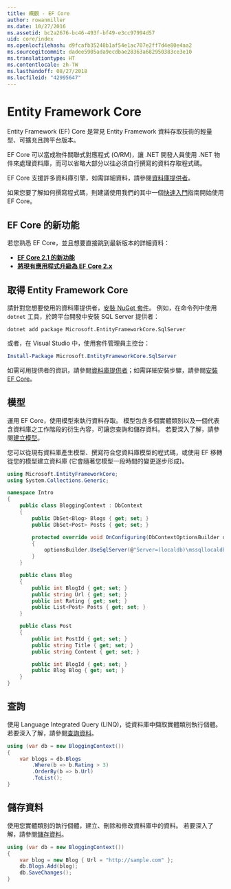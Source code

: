 ```yaml
---
title: 概觀 - EF Core
author: rowanmiller
ms.date: 10/27/2016
ms.assetid: bc2a2676-bc46-493f-bf49-e3cc97994d57
uid: core/index
ms.openlocfilehash: d9fcafb35248b1af54e1ac707e2ff7d4e80e4aa2
ms.sourcegitcommit: dadee5905ada9ecdbae28363a682950383ce3e10
ms.translationtype: HT
ms.contentlocale: zh-TW
ms.lasthandoff: 08/27/2018
ms.locfileid: "42995647"
---
```

# <a name="entity-framework-core"></a>Entity Framework Core

Entity Framework (EF) Core 是常見 Entity Framework 資料存取技術的輕量型、可擴充且跨平台版本。

EF Core 可以當成物件關聯式對應程式 (O/RM)，讓 .NET 開發人員使用 .NET 物件來處理資料庫，而可以省略大部分以往必須自行撰寫的資料存取程式碼。

EF Core 支援許多資料庫引擎，如需詳細資料，請參閱[資料庫提供者](providers/index.md)。

如果您要了解如何撰寫程式碼，則建議使用我們的其中一個[快速入門](get-started/index.md)指南開始使用 EF Core。

## <a name="what-is-new-in-ef-core"></a>EF Core 的新功能

若您熟悉 EF Core，並且想要直接跳到最新版本的詳細資料：

- **[EF Core 2.1 的新功能](xref:core/what-is-new/ef-core-2.1)**
- **[將現有應用程式升級為 EF Core 2.x](xref:core/miscellaneous/1x-2x-upgrade)**


## <a name="get-entity-framework-core"></a>取得 Entity Framework Core

請針對您想要使用的資料庫提供者，[安裝 NuGet 套件](https://docs.nuget.org/ndocs/quickstart/use-a-package)。 例如，在命令列中使用 `dotnet` 工具，於跨平台開發中安裝 SQL Server 提供者：

``` Console
dotnet add package Microsoft.EntityFrameworkCore.SqlServer
```

或者，在 Visual Studio 中，使用套件管理員主控台：

``` PowerShell
Install-Package Microsoft.EntityFrameworkCore.SqlServer
```
如需可用提供者的資訊，請參閱[資料庫提供者](providers/index.md)；如需詳細安裝步驟，請參閱[安裝 EF Core](get-started/install/index.md)。

## <a name="the-model"></a>模型

運用 EF Core，使用模型來執行資料存取。 模型包含多個實體類別以及一個代表含資料庫之工作階段的衍生內容，可讓您查詢和儲存資料。 若要深入了解，請參閱[建立模型](modeling/index.md)。

您可以從現有資料庫產生模型、撰寫符合您資料庫模型的程式碼，或使用 EF 移轉從您的模型建立資料庫 (它會隨著您模型一段時間的變更逐步形成)。

``` csharp
using Microsoft.EntityFrameworkCore;
using System.Collections.Generic;

namespace Intro
{
    public class BloggingContext : DbContext
    {
        public DbSet<Blog> Blogs { get; set; }
        public DbSet<Post> Posts { get; set; }

        protected override void OnConfiguring(DbContextOptionsBuilder optionsBuilder)
        {
            optionsBuilder.UseSqlServer(@"Server=(localdb)\mssqllocaldb;Database=MyDatabase;Trusted_Connection=True;");
        }
    }

    public class Blog
    {
        public int BlogId { get; set; }
        public string Url { get; set; }
        public int Rating { get; set; }
        public List<Post> Posts { get; set; }
    }

    public class Post
    {
        public int PostId { get; set; }
        public string Title { get; set; }
        public string Content { get; set; }

        public int BlogId { get; set; }
        public Blog Blog { get; set; }
    }
}
```

## <a name="querying"></a>查詢

使用 Language Integrated Query (LINQ)，從資料庫中擷取實體類別執行個體。 若要深入了解，請參閱[查詢資料](querying/index.md)。

``` csharp
using (var db = new BloggingContext())
{
    var blogs = db.Blogs
        .Where(b => b.Rating > 3)
        .OrderBy(b => b.Url)
        .ToList();
}
```

## <a name="saving-data"></a>儲存資料

使用您實體類別的執行個體，建立、刪除和修改資料庫中的資料。 若要深入了解，請參閱[儲存資料](saving/index.md)。

``` csharp
using (var db = new BloggingContext())
{
    var blog = new Blog { Url = "http://sample.com" };
    db.Blogs.Add(blog);
    db.SaveChanges();
}
```
